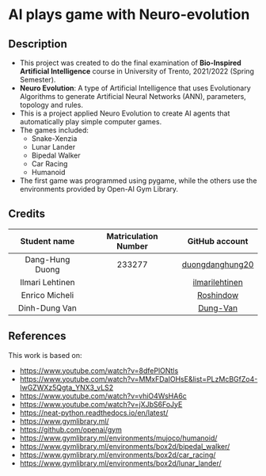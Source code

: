 # AI plays game with Neuro-evolution

## Description
* This project was created to do the final examination of __Bio-Inspired Artificial Intelligence__ course in University of Trento, 2021/2022 (Spring Semester).
* __Neuro Evolution__: A type of Artificial Intelligence that uses Evolutionary Algorithms to generate Artificial Neural Networks (ANN), parameters, topology and rules.
* This is a project applied Neuro Evolution to create AI agents that automatically play simple computer games.
* The games included:
    * Snake-Xenzia
    * Lunar Lander
    * Bipedal Walker
    * Car Racing
    * Humanoid
* The first game was programmed using pygame, while the others use the environments provided by Open-AI Gym Library.

## Credits
| Student name       | Matriculation Number    | GitHub account                                      |
| :-----------------:|:-------------:|:---------------------------------------------------:|
| Dang-Hung Duong   | 233277      |[duongdanghung20](https://github.com/duongdanghung20)|
| Ilmari Lehtinen     |      |[ilmarilehtinen](https://github.com/ilmarilehtinen)                  | 
| Enrico Micheli  |     |[Roshindow](https://github.com/Roshindow)                  | 
| Dinh-Dung Van    |      |[Dung-Van](https://github.com/Dung-Van)                | 


## References
This work is based on:
* https://www.youtube.com/watch?v=8dfePlONtls
* https://www.youtube.com/watch?v=MMxFDaIOHsE&list=PLzMcBGfZo4-lwGZWXz5Qgta_YNX3_vLS2
* https://www.youtube.com/watch?v=vhiO4WsHA6c
* https://www.youtube.com/watch?v=jXJbS6FoJyE
* https://neat-python.readthedocs.io/en/latest/
* https://www.gymlibrary.ml/
* https://github.com/openai/gym
* https://www.gymlibrary.ml/environments/mujoco/humanoid/
* https://www.gymlibrary.ml/environments/box2d/bipedal_walker/
* https://www.gymlibrary.ml/environments/box2d/car_racing/
* https://www.gymlibrary.ml/environments/box2d/lunar_lander/

